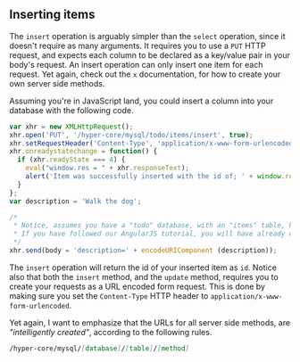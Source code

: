 ## Inserting items

The `insert` operation is arguably simpler than the `select` operation, since it doesn't require as many arguments. It requires
you to use a `PUT` HTTP request, and expects each column to be declared as a key/value pair in your body's request.
An insert operation can only insert one item for each request. Yet again, check out the `x` documentation, for how
to create your own server side methods.

Assuming you're in JavaScript land, you could insert a column into your database with the following code.

```javascript
var xhr = new XMLHttpRequest();
xhr.open('PUT', '/hyper-core/mysql/todo/items/insert', true);
xhr.setRequestHeader('Content-Type', 'application/x-www-form-urlencoded');
xhr.onreadystatechange = function() {
  if (xhr.readyState === 4) {
    eval("window.res = " + xhr.responseText);
    alert('Item was successfully inserted with the id of; ' + window.res.id);
  }
};
var description = 'Walk the dog';

/*
 * Notice, assumes you have a "todo" database, with an "items" table, having a "description" column.
 * If you have followed our AngularJS tutorial, you will have already created this schema.
 */
xhr.send(body = 'description=' + encodeURIComponent (description));
```

The `insert` operation will return the id of your inserted item as `id`. Notice also that both the `insert` method,
and the `update` method, requires you to create your requests as a URL encoded form request. This is done by
making sure you set the `Content-Type` HTTP header to `application/x-www-form-urlencoded`.

Yet again, I want to emphasize that the URLs for all server side methods, are _"intelligently created"_, according
to the following rules.

```markdown
/hyper-core/mysql/[database]/[table]/[method]
```
